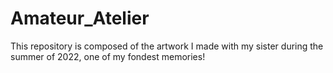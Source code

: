 # Amateur_Atelier
This repository is composed of the artwork I made with my sister during the summer of 2022, one of my fondest memories!
